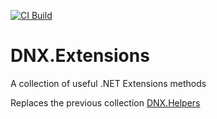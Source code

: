 [![CI Build](https://github.com/martinsmith1968/DNX.Extensions/actions/workflows/ci-build.yml/badge.svg)](https://github.com/martinsmith1968/DNX.Extensions/actions/workflows/ci-build.yml)

# DNX.Extensions

A collection of useful .NET Extensions methods

Replaces the previous collection [DNX.Helpers](https://github.com/martinsmith1968/DNX.Helpers)
